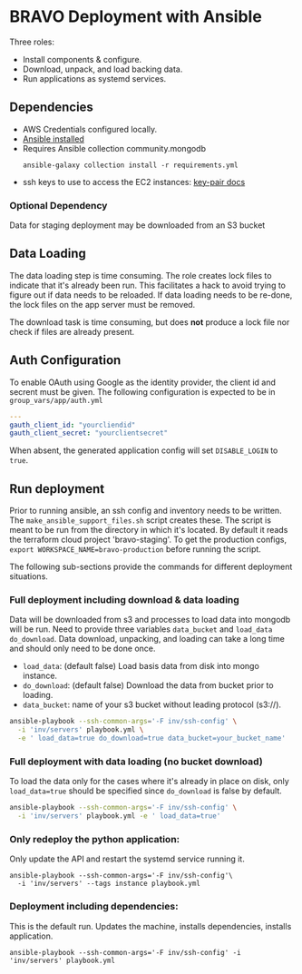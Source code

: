 # BRAVO Deployment with Ansible

Three roles:
- Install components & configure.
- Download, unpack, and load backing data.
- Run applications as systemd services.

## Dependencies
- AWS Credentials configured locally.
- [Ansible installed](https://docs.ansible.com/ansible/latest/installation_guide/intro_installation.html) 
- Requires Ansible collection community.mongodb
    ```
    ansible-galaxy collection install -r requirements.yml
    ```
- ssh keys to use to access the EC2 instances: [key-pair docs](https://docs.aws.amazon.com/AWSEC2/latest/UserGuide/ec2-key-pairs.html#prepare-key-pair)

### Optional Dependency
Data for staging deployment may be downloaded from an S3 bucket

## Data Loading
The data loading step is time consuming.
The role creates lock files to indicate that it's already been run.
This facilitates a hack to avoid trying to figure out if data needs to be reloaded.
If data loading needs to be re-done, the lock files on the app server must be removed.

The download task is time consuming, but does **not** produce a lock file nor check if files are already present.

## Auth Configuration
To enable OAuth using Google as the identity provider, the client id and secrent must be given.
The following configuration is expected to be in `group_vars/app/auth.yml`
```yml
---
gauth_client_id: "yourcliendid"
gauth_client_secret: "yourclientsecret"
```
When absent, the generated application config will set `DISABLE_LOGIN` to `true`.

## Run deployment
Prior to running ansible, an ssh config and inventory needs to be written.
The `make_ansible_support_files.sh` script creates these.
The script is meant to be run from the directory in which it's located.
By default it reads the terraform cloud project 'bravo-staging'.
To get the production configs, `export WORKSPACE_NAME=bravo-production` before running the script.

The following sub-sections provide the commands for different deployment situations.

### Full deployment including download & data loading
Data will be downloaded from s3 and processes to load data into mongodb will be run.
Need to provide three variables `data_bucket` and `load_data` `do_download`.
Data download, unpacking, and loading can take a long time and should only need to be done once.

- `load_data`: (default false) Load basis data from disk into mongo instance.
- `do_download`: (default false) Download the data from bucket prior to loading.
- `data_bucket`: name of your s3 bucket without leading protocol (s3://).

```sh
ansible-playbook --ssh-common-args='-F inv/ssh-config' \
  -i 'inv/servers' playbook.yml \
  -e ' load_data=true do_download=true data_bucket=your_bucket_name'
```

### Full deployment with data loading (no bucket download)
To load the data only for the cases where it's already in place on disk, only `load_data=true` 
should be specified since `do_download` is false by default.

```sh
ansible-playbook --ssh-common-args='-F inv/ssh-config' \
  -i 'inv/servers' playbook.yml -e ' load_data=true'
```

### Only redeploy the python application:
Only update the API and restart the systemd service running it.
```
ansible-playbook --ssh-common-args='-F inv/ssh-config'\
  -i 'inv/servers' --tags instance playbook.yml
```

### Deployment including dependencies:
This is the default run.
Updates the machine, installs dependencies, installs application.
```
ansible-playbook --ssh-common-args='-F inv/ssh-config' -i 'inv/servers' playbook.yml
```

